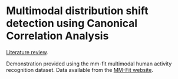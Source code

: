 # Multimodal distribution shift detection using Canonical Correlation Analysis

[Literature review](./docs/SurveyAndAnalysis/SurveyAndAnalysis.pdf).

Demonstration provided using the mm-fit multimodal human activity recognition dataset. Data available from the [MM-Fit website](https://mmfit.github.io/).
